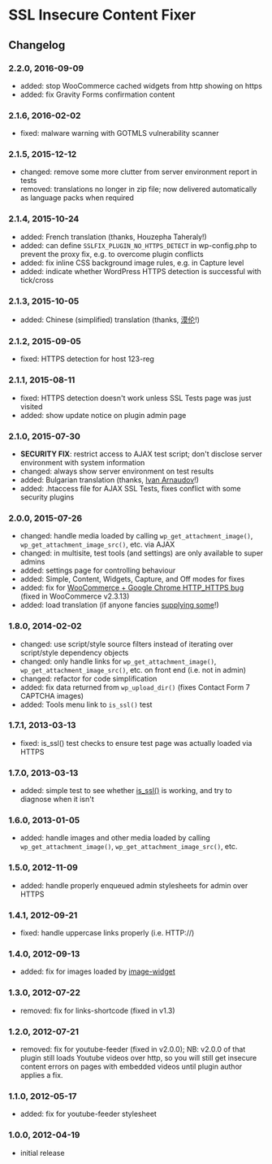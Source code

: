 # SSL Insecure Content Fixer

## Changelog

### 2.2.0, 2016-09-09

* added: stop WooCommerce cached widgets from http showing on https
* added: fix Gravity Forms confirmation content

### 2.1.6, 2016-02-02

* fixed: malware warning with GOTMLS vulnerability scanner

### 2.1.5, 2015-12-12

* changed: remove some more clutter from server environment report in tests
* removed: translations no longer in zip file; now delivered automatically as language packs when required

### 2.1.4, 2015-10-24

* added: French translation (thanks, Houzepha Taheraly!)
* added: can define `SSLFIX_PLUGIN_NO_HTTPS_DETECT` in wp-config.php to prevent the proxy fix, e.g. to overcome plugin conflicts
* added: fix inline CSS background image rules, e.g. in Capture level
* added: indicate whether WordPress HTTPS detection is successful with tick/cross

### 2.1.3, 2015-10-05

* added: Chinese (simplified) translation (thanks, [漠伦](https://molun.net/)!)

### 2.1.2, 2015-09-05

* fixed: HTTPS detection for host 123-reg

### 2.1.1, 2015-08-11

* fixed: HTTPS detection doesn't work unless SSL Tests page was just visited
* added: show update notice on plugin admin page

### 2.1.0, 2015-07-30

* **SECURITY FIX**: restrict access to AJAX test script; don't disclose server environment with system information
* changed: always show server environment on test results
* added: Bulgarian translation (thanks, [Ivan Arnaudov](https://www.bvionline.eu/)!)
* added: .htaccess file for AJAX SSL Tests, fixes conflict with some security plugins

### 2.0.0, 2015-07-26

* changed: handle media loaded by calling `wp_get_attachment_image()`, `wp_get_attachment_image_src()`, etc. via AJAX
* changed: in multisite, test tools (and settings) are only available to super admins
* added: settings page for controlling behaviour
* added: Simple, Content, Widgets, Capture, and Off modes for fixes
* added: fix for [WooCommerce + Google Chrome HTTP_HTTPS bug](https://github.com/woothemes/woocommerce/issues/8479) (fixed in WooCommerce v2.3.13)
* added: load translation (if anyone fancies [supplying some](https://translate.wordpress.org/projects/wp-plugins/ssl-insecure-content-fixer)!)

### 1.8.0, 2014-02-02

* changed: use script/style source filters instead of iterating over script/style dependency objects
* changed: only handle links for `wp_get_attachment_image()`, `wp_get_attachment_image_src()`, etc. on front end (i.e. not in admin)
* changed: refactor for code simplification
* added: fix data returned from `wp_upload_dir()` (fixes Contact Form 7 CAPTCHA images)
* added: Tools menu link to `is_ssl()` test

### 1.7.1, 2013-03-13

* fixed: is_ssl() test checks to ensure test page was actually loaded via HTTPS

### 1.7.0, 2013-03-13

* added: simple test to see whether [is_ssl()](https://codex.wordpress.org/Function_Reference/is_ssl) is working, and try to diagnose when it isn't

### 1.6.0, 2013-01-05

* added: handle images and other media loaded by calling `wp_get_attachment_image()`, `wp_get_attachment_image_src()`, etc.

### 1.5.0, 2012-11-09

* added: handle properly enqueued admin stylesheets for admin over HTTPS

### 1.4.1, 2012-09-21

* fixed: handle uppercase links properly (i.e. HTTP://)

### 1.4.0, 2012-09-13

* added: fix for images loaded by [image-widget](https://wordpress.org/plugins/image-widget/)

### 1.3.0, 2012-07-22

* removed: fix for links-shortcode (fixed in v1.3)

### 1.2.0, 2012-07-21

* removed: fix for youtube-feeder (fixed in v2.0.0); NB: v2.0.0 of that plugin still loads Youtube videos over http, so you will still get insecure content errors on pages with embedded videos until plugin author applies a fix.

### 1.1.0, 2012-05-17

* added: fix for youtube-feeder stylesheet

### 1.0.0, 2012-04-19

* initial release
